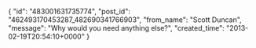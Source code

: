  {
   "id": "483001631735774",
   "post_id": "462493170453287_482690341766903",
   "from_name": "Scott Duncan",
   "message": "Why would you need anything else?",
   "created_time": "2013-02-19T20:54:10+0000"
 }
